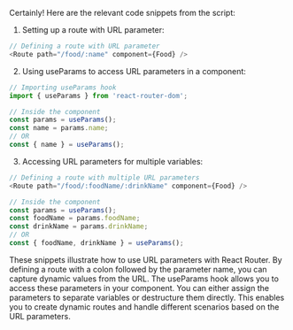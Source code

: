 Certainly! Here are the relevant code snippets from the script:

1. Setting up a route with URL parameter:
```javascript
// Defining a route with URL parameter
<Route path="/food/:name" component={Food} />
```

2. Using useParams to access URL parameters in a component:
```javascript
// Importing useParams hook
import { useParams } from 'react-router-dom';

// Inside the component
const params = useParams();
const name = params.name;
// OR
const { name } = useParams();
```

3. Accessing URL parameters for multiple variables:
```javascript
// Defining a route with multiple URL parameters
<Route path="/food/:foodName/:drinkName" component={Food} />

// Inside the component
const params = useParams();
const foodName = params.foodName;
const drinkName = params.drinkName;
// OR
const { foodName, drinkName } = useParams();
```

These snippets illustrate how to use URL parameters with React Router. By defining a route with a colon followed by the parameter name, you can capture dynamic values from the URL. The useParams hook allows you to access these parameters in your component. You can either assign the parameters to separate variables or destructure them directly. This enables you to create dynamic routes and handle different scenarios based on the URL parameters.